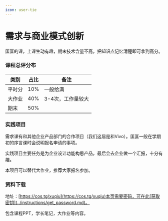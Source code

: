 ```yaml
---
icon: user-tie
---
```


# 需求与商业模式创新

匡匡的课，上课生动有趣，期末技术含量不高，把知识点记忆清楚即可拿到高分。

### 课程总评分布

| 类别  | 占比  | 备注         |
| --- | --- | ---------- |
| 平时分 | 10% | 一般给满       |
| 大作业 | 40% | 3-4次，工作量较大 |
| 期末  | 50% |            |

### 实践项目

需求课有和其他企业产品部门的合作项目（我们这届是和Vivo）。匡匡一般在学期初的序言课时会说明报名申请的事项。

实践项目主要任务是为企业设计功能构思产品，最后会去企业做一个汇报，十分有趣。

本项目可以替代大作业，推荐大家报名参加。

### 资料下载

地址：[https://cos.tg/xuqiu](https://cos.tg/xuqiu)本页需要密码，可在此[获取密钥](../instructions/get_password.md)。

包含课程PPT，学长笔记，大作业等内容。

